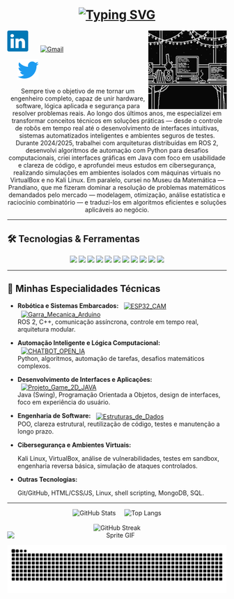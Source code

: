 <h1 align="center">
  <a href="https://git.io/typing-svg">
    <img
      src="https://readme-typing-svg.herokuapp.com/?font=Righteous&size=32&center=true&vCenter=true&width=700&height=80&duration=3500&color=58A6FF&lines=Ol%C3%A1%2C+sou+Miguel+Gengo;Engenheiro+da+Computa%C3%A7%C3%A3o;Backend+Developer;Rob%C3%B3tica+%E2%80%A2+ROS+2+%E2%80%A2+C%2B%2B;Java+%E2%80%A2+Python;Clean+Code+%26+Alta+Performance"
      alt="Typing SVG"
    />
  </a>
</h1>



<div align="left">
  <!-- GIF à direita (do código antigo) -->
  <img src="https://raw.githubusercontent.com/Gengo250/Gengo250/main/assets/robot.gif"
       alt="Dev desk animation" align="right" width="180" />
  
[<img alt="LinkedIn" width="48" height="48" src="assets/icons/linkedin.svg" />][linkedin]
&nbsp;&nbsp;&nbsp;&nbsp;&nbsp;
[<img alt="Gmail" width="48" height="48" src="https://cdn.simpleicons.org/gmail/EA4335" />][gmail]
&nbsp;&nbsp;&nbsp;&nbsp;&nbsp;
<!--[<img alt="Instagram" width="48" height="48" src="assets/icons/instagram.svg" />][instagram]-->
&nbsp;&nbsp;&nbsp;&nbsp;&nbsp;
[<img alt="Twitter/X" width="48" height="48" src="assets/icons/twitter.svg" />][twitter]
</p>

[linkedin]: https://www.linkedin.com/in/miguel-gengo-8157b72a1
[gmail]: mailto:miguelgengo28@gmail.com
<!--[instagram]: https://instagram.com/_geng0_-->
[twitter]: https://twitter.com/_geng0_


<p align="center" style="max-width: 800px; margin: auto;"> 
Sempre tive o objetivo de me tornar um engenheiro completo, capaz de unir hardware, software, lógica aplicada e segurança para resolver problemas reais. Ao longo dos últimos anos, me especializei em transformar conceitos técnicos em soluções práticas — desde o controle de robôs em tempo real até o desenvolvimento de interfaces intuitivas, sistemas automatizados inteligentes e ambientes seguros de testes. Durante 2024/2025, trabalhei com arquiteturas distribuídas em ROS 2, desenvolvi algoritmos de automação com Python para desafios computacionais, criei interfaces gráficas em Java com foco em usabilidade e clareza de código, e aprofundei meus estudos em cibersegurança, realizando simulações em ambientes isolados com máquinas virtuais no VirtualBox e no Kali Linux. Em paralelo, cursei no Museu da Matemática — Prandiano, que me fizeram dominar a resolução de problemas matemáticos demandados pelo mercado — modelagem, otimização, análise estatística e raciocínio combinatório — e traduzi-los em algoritmos eficientes e soluções aplicáveis ao negócio. 
</p>


---


## 🛠️ Tecnologias & Ferramentas

<p align="center">
  <img src="https://img.shields.io/badge/ROS2-F4F4F4?style=for-the-badge&logo=ros&logoColor=black"/>
  <img src="https://img.shields.io/badge/C++-00599C?style=for-the-badge&logo=c%2B%2B&logoColor=white"/>
  <img src="https://img.shields.io/badge/Python-3776AB?style=for-the-badge&logo=python&logoColor=white"/>
  <img src="https://img.shields.io/badge/Java-ED8B00?style=for-the-badge&logo=java&logoColor=white"/>
  <img src="https://img.shields.io/badge/Ubuntu-E95420?style=for-the-badge&logo=ubuntu&logoColor=white"/>
  <img src="https://img.shields.io/badge/VS%20Code-007ACC?style=for-the-badge&logo=visual-studio-code&logoColor=white"/>
  <img src="https://img.shields.io/badge/Kali_Linux-557C94?style=for-the-badge&logo=kalilinux&logoColor=white"/>
  <img src="https://img.shields.io/badge/VirtualBox-183A61?style=for-the-badge&logo=virtualbox&logoColor=white"/>
  <img src="https://img.shields.io/badge/Cybersecurity-181717?style=for-the-badge&logo=cyberdefense&logoColor=white"/>
  <img src="https://img.shields.io/badge/Arch%20Linux-1793D1?style=flat-square&logo=archlinux&logoColor=white"/>
  <img src="https://img.shields.io/badge/C-A8B9CC?style=flat-square&logo=c&logoColor=white"/>
</p>

--- 

## 🧠 Minhas Especialidades Técnicas

- **Robótica e Sistemas Embarcados:**
  <a href="https://github.com/Gengo250/ESP32_CAM"><img alt="ESP32_CAM" height="26" style="vertical-align:middle; margin-left:8px;" src="https://img.shields.io/badge/ESP32_CAM-ED1C24?style=for-the-badge&logo=espressif&logoColor=white"/></a>
  <a href="https://github.com/Gengo250/Garra_Mecanica_Arduino"><img alt="Garra_Mecanica_Arduino" height="26" style="vertical-align:middle; margin-left:8px;" src="https://img.shields.io/badge/Garra_Mecanica_Arduino-00979D?style=for-the-badge&logo=arduino&logoColor=white"/></a>  
  ROS 2, C++, comunicação assíncrona, controle em tempo real, arquitetura modular.

- **Automação Inteligente e Lógica Computacional:**
  <a href="https://github.com/Gengo250/CHATBOT_OPEN_IA"><img alt="CHATBOT_OPEN_IA" height="26" style="vertical-align:middle; margin-left:8px;" src="https://img.shields.io/badge/CHATBOT_OPEN_IA-000?style=for-the-badge&logo=python&logoColor=white"/></a>  
  Python, algoritmos, automação de tarefas, desafios matemáticos complexos.

- **Desenvolvimento de Interfaces e Aplicações:**
  <a href="https://github.com/Gengo250/Projeto_Game_2d_JAVA"><img alt="Projeto_Game_2D_JAVA" height="26" style="vertical-align:middle; margin-left:8px;" src="https://img.shields.io/badge/Projeto_Game_2D_JAVA-B07219?style=for-the-badge&logo=java&logoColor=white"/></a>  
  Java (Swing), Programação Orientada a Objetos, design de interfaces, foco em experiência do usuário.

- **Engenharia de Software:**
  <a href="https://github.com/Gengo250/Projeto_1_ESTRUTURA_DE_DADOS"><img alt="Estruturas_de_Dados" height="26" style="vertical-align:middle; margin-left:8px;" src="https://img.shields.io/badge/Estruturas_de_Dados-2E7D32?style=for-the-badge&logo=c&logoColor=white"/></a>  
  POO, clareza estrutural, reutilização de código, testes e manutenção a longo prazo.

- **Cibersegurança e Ambientes Virtuais:**
  
  Kali Linux, VirtualBox, análise de vulnerabilidades, testes em sandbox, engenharia reversa básica, simulação de ataques controlados.

- **Outras Tecnologias:**
  
  Git/GitHub, HTML/CSS/JS, Linux, shell scripting, MongoDB, SQL.

  
---

<!-- Stats + Top Langs + Streak (centralizados, sem tabela) -->
<div align="center">
  <img
    src="https://github-readme-stats.vercel.app/api?username=Gengo250&show_icons=true&theme=radical&hide_border=true"
    alt="GitHub Stats" width="430" />
  &nbsp;&nbsp;&nbsp;
  <img
    src="https://github-readme-stats.vercel.app/api/top-langs/?username=Gengo250&layout=compact&theme=radical&hide_border=true"
    alt="Top Langs" width="370" />
  <br/><br/>
  <img
    src="https://streak-stats.demolab.com/?user=Gengo250&theme=radical&hide_border=true"
    alt="GitHub Streak" width="820" />
</div>

<!-- GIFs empilhados (levemente menores) -->
<div align="center">
  <img
    src="https://blogger.googleusercontent.com/img/b/R29vZ2xl/AVvXsEgurK0DVZkdihCB2PprxSNJ741GCke6ulREeBBQqvht7lPr5PcHTEUfIROvg4SkxdYmx0AKOq4GTgEFGJsmfKAy4lhAB6jO6uoNQGIWhoa1OzLYeJFBBW8hRScKm8Pl9Lnz_bO0dtxRb60/s1600/20.gif"
    alt="Sprite GIF" width="760" style="max-width: 100%; display: block; margin: 0 auto 14px;" />
 







<p align="center">
  <img src="https://raw.githubusercontent.com/Gengo250/Gengo250/output/snake.svg" alt="Snake animation" />
</p>
